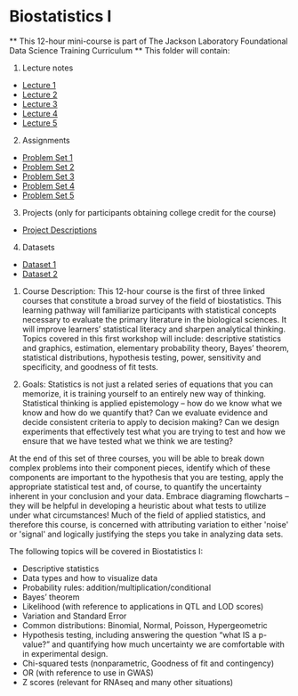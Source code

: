 # Biostatistics I
** This 12-hour mini-course is part of The Jackson Laboratory Foundational Data Science Training Curriculum **
This folder will contain: 
1. Lecture notes
- [Lecture 1](Content/Module_1.md)
- [Lecture 2](Content/Module_2.md)
- [Lecture 3](Content/Module_3.md)
- [Lecture 4](Content/Module_4.md)
- [Lecture 5](Content/Module_5.md) 

2. Assignments
- [Problem Set 1](assignments/problem_set1.md)
- [Problem Set 2](assignments/problem_set2.md)
- [Problem Set 3](assignments/problem_set3.md)
- [Problem Set 4](assignments/problem_set4.md)
- [Problem Set 5](assignments/problem_set5.md)

3. Projects (only for participants obtaining college credit for the course)
- [Project Descriptions](projects/project_description.md)

4. Datasets
- [Dataset 1](datasets/dataset1.md)
- [Dataset 2](datasets/dataset2.md)


1.	Course Description: 
This 12-hour course is the first of three linked courses that constitute a broad survey of the field of biostatistics. This learning pathway will familiarize participants with statistical concepts necessary to evaluate the primary literature in the biological sciences. It will improve learners’ statistical literacy and sharpen analytical thinking. Topics covered in this first workshop will include: descriptive statistics and graphics, estimation, elementary probability theory, Bayes’ theorem, statistical distributions, hypothesis testing, power, sensitivity and specificity, and goodness of fit tests. 

2.	Goals:
Statistics is not just a related series of equations that you can memorize, it is training yourself to an entirely new way of thinking. Statistical thinking is applied epistemology – how do we know what we know and how do we quantify that?  Can we evaluate evidence and decide consistent criteria to apply to decision making? Can we design experiments that effectively test what you are trying to test and how we ensure that we have tested what we think we are testing? 

At the end of this set of three courses, you will be able to break down complex problems into their component pieces, identify which of these components are important to the hypothesis that you are testing, apply the appropriate statistical test and, of course, to quantify the uncertainty inherent in your conclusion and your data. Embrace diagraming flowcharts – they will be helpful in developing a heuristic about what tests to utilize under what circumstances! Much of the field of applied statistics, and therefore this course, is concerned with attributing variation to either 'noise' or 'signal' and logically justifying the steps you take in analyzing data sets.  

The following topics will be covered in Biostatistics I: 

- Descriptive statistics
- Data types and how to visualize data
- Probability rules: addition/multiplication/conditional
- Bayes’ theorem
- Likelihood (with reference to applications in QTL and LOD scores)
- Variation and Standard Error
- Common distributions: Binomial, Normal, Poisson, Hypergeometric
- Hypothesis testing, including answering the question “what IS a p-value?” and quantifying how much uncertainty we are comfortable with in experimental design. 
- Chi-squared tests (nonparametric, Goodness of fit and contingency)
- OR (with reference to use in GWAS)
- Z scores (relevant for RNAseq and many other situations)


